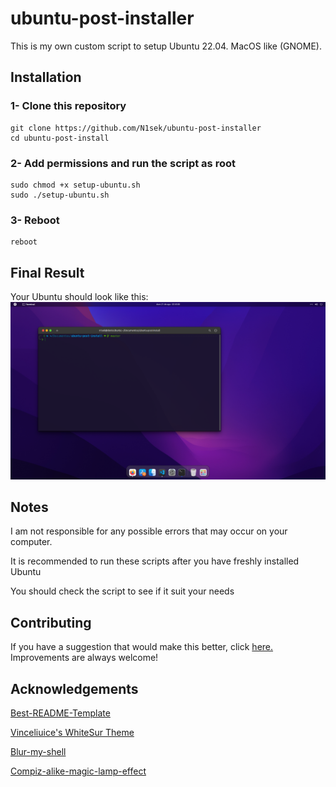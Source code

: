 # ubuntu-post-installer

This is my own custom script to setup Ubuntu 22.04. MacOS like (GNOME).

## Installation
### 1- Clone this repository
```
git clone https://github.com/N1sek/ubuntu-post-installer
cd ubuntu-post-install
```

### 2- Add permissions and run the script as root
```
sudo chmod +x setup-ubuntu.sh
sudo ./setup-ubuntu.sh
```

### 3- Reboot
```
reboot
```
## Final Result
Your Ubuntu should look like this:
![Desktop.jpg](images/1.png)

## Notes
I am not responsible for any possible errors that may occur on your computer.

It is recommended to run these scripts after you have freshly installed Ubuntu

You should check the script to see if it suit your needs



## Contributing
If you have a suggestion that would make this better, click [here.](https://github.com/N1sek/ubuntu-post-install/issues) Improvements are always welcome!

## Acknowledgements

[Best-README-Template](https://github.com/othneildrew/Best-README-Template/blob/master/README.md)

[Vinceliuice's WhiteSur Theme](https://github.com/vinceliuice/WhiteSur-gtk-theme)

[Blur-my-shell](https://github.com/aunetx/gnome-shell-extension-blur-my-shell)

[Compiz-alike-magic-lamp-effect](https://github.com/hermes83/compiz-alike-magic-lamp-effect)
